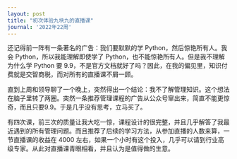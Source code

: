```yaml
---
layout: post
title: "初次体验九块九的直播课"
journal: '2022年22周'
---
```


还记得前一阵有一条著名的广告：我们要默默的学 Python，然后惊艳所有人。我会 Python，所以我能理解即使学了 Python，也不能惊艳所有人。但是我不理解为什么学 Python 要 9.9，不是官方文档就好了吗？因此，在我的偏见里，知识付费就是交智商税，而对所有的直播课不屑一顾。

直到上周和领导聊了一个晚上，突然得出一个结论：我不了解管理知识。这个想法在脑子里转了两圈。突然一条推荐管理课程的广告从公众号窜出来，简直不能更惊奇，而且只要9.9。于是几乎没有思考，立马买了。

有四次课，前三次的质量让我大吃一惊，课程设计的很完整，并且几乎解答了我最近遇到的所有管理问题。而且推荐了后续的学习方法，从参加直播的人数来算，一节直播课的收益在 4000 左右，如果一个小时有这个投入，几乎可以请到行业高级专家。从此对直播课青眼相看，并且认为是值得做的生意。
